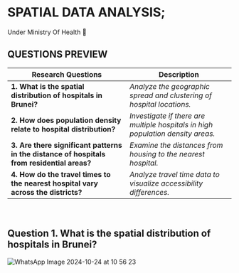 # SPATIAL DATA ANALYSIS;

Under Ministry Of Health 🏥


## QUESTIONS PREVIEW

| **Research Questions** | **Description** |
| --- | --- |
| **1. What is the spatial distribution of hospitals in Brunei?** | *Analyze the geographic spread and clustering of hospital locations.* |
| **2. How does population density relate to hospital distribution?**  | *Investigate if there are multiple hospitals in high population density areas.* |
| **3. Are there significant patterns in the distance of hospitals from residential areas?** | *Examine the distances from housing to the nearest hospital.* |
| **4. How do the travel times to the nearest hospital vary across the districts?** | *Analyze travel time data to visualize accessibility differences.* |

ㅤ

## Question 1.  What is the spatial distribution of hospitals in Brunei?

![WhatsApp Image 2024-10-24 at 10 56 23](https://github.com/user-attachments/assets/33106916-42f8-424b-86f7-50dafae37337)

